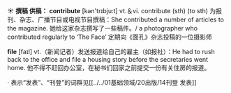 ☀ <span class="category">**撰稿 供稿：**</span>
<span class="vocabulary">**contribute**</span> [kən'trɪbju:t] 
<span class="definition">vt.＆vi. contribute (sth) (to sth) 为报刊、杂志、广播节目或电视节目撰稿：</span>She contributed a number of articles to the magazine. 她给这家杂志撰写了一些稿件。/ a photographer who contributed regularly to ‘The Face’ 定期向《面孔》杂志投稿的一位摄影师

<span class="vocabulary">**file**</span> [faɪl] 
<span class="definition">vt.（新闻记者）发送报道给自己的雇主（如报社）：</span>He had to rush back to the office and file a housing story before the secretaries went home. 他不得不赶回办公室，在秘书们回家之前提交一份有关住房的报道。

· 表示“发表”、“刊登”的词群见[[../../01基础领域/20出版/14刊登 发表]]
